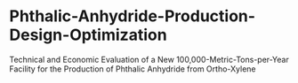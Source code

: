 # Phthalic-Anhydride-Production-Design-Optimization
Technical and Economic Evaluation of a New 100,000-Metric-Tons-per-Year Facility for the Production of Phthalic Anhydride from Ortho-Xylene
